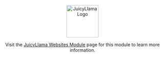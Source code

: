 <div align="center">
  <a href="https://juicyllama.com/" target="_blank">
    <img src="https://juicyllama.com/assets/images/icon.png" width="100" alt="JuicyLlama Logo" />
  </a>

Visit the [JuicyLlama Websites Module](https://docs.juicyllama.com/backend/websites) page for this module to learn more information.
</div>
